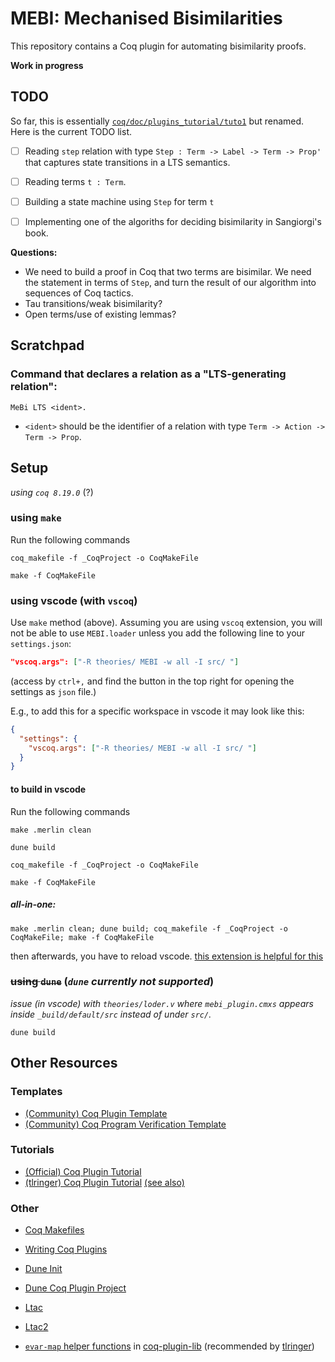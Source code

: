# MEBI: Mechanised Bisimilarities

This repository contains a Coq plugin for automating bisimilarity proofs. 

**Work in progress**

## TODO

So far, this is essentially 
[`coq/doc/plugins_tutorial/tuto1`](https://github.com/coq/coq/tree/master/doc/plugin_tutorial/tuto1) 
but renamed. Here is the current TODO list.

- [ ] Reading `step` relation with type 
      `Step : Term -> Label -> Term -> Prop'` 
      that captures state transitions in a LTS semantics.

- [ ] Reading terms `t : Term`. 

- [ ] Building a state machine using `Step` for term `t`

- [ ] Implementing one of the algoriths for deciding 
      bisimilarity in Sangiorgi's book.


**Questions:**
- We need to build a proof in Coq that two terms are bisimilar. 
  We need the statement in terms of `Step`, and turn the result 
  of our algorithm into sequences of Coq tactics.
- Tau transitions/weak bisimilarity?
- Open terms/use of existing lemmas?

## Scratchpad

### Command that declares a relation as a "LTS-generating relation": 

```
MeBi LTS <ident>.
```

* `<ident>` should be the identifier of a relation with type 
`Term -> Action -> Term -> Prop`.



## Setup
*using `coq 8.19.0`* (?)

### using `make`
Run the following commands
```
coq_makefile -f _CoqProject -o CoqMakeFile
```
```
make -f CoqMakeFile
```

### using **vscode** (with `vscoq`)
Use `make` method (above).
Assuming you are using `vscoq` extension, you will not be able to use `MEBI.loader` unless you add the following line to your `settings.json`:
```json
"vscoq.args": ["-R theories/ MEBI -w all -I src/ "]
```
(access by `ctrl+,` and find the button in the top right for opening the settings as `json` file.)

E.g., to add this for a specific workspace in vscode it may look like this:
```json
{
  "settings": {
    "vscoq.args": ["-R theories/ MEBI -w all -I src/ "]
  }
}
```

#### to build in vscode
Run the following commands
```
make .merlin clean
```
```
dune build
```
```
coq_makefile -f _CoqProject -o CoqMakeFile
```
```
make -f CoqMakeFile
```

##### all-in-one:
```
make .merlin clean; dune build; coq_makefile -f _CoqProject -o CoqMakeFile; make -f CoqMakeFile
```
then afterwards, you have to reload vscode. [this extension is helpful for this](https://marketplace.visualstudio.com/items?itemName=natqe.reload)

### ~~using `dune`~~  (*`dune` currently not supported*)
*issue (in vscode) with `theories/loder.v` where `mebi_plugin.cmxs` appears inside `_build/default/src` instead of under `src/`.*
```
dune build
```





## Other Resources

### Templates
- [(Community) Coq Plugin Template](https://github.com/coq-community/coq-plugin-template)
- [(Community) Coq Program Verification Template](https://github.com/coq-community/coq-program-verification-template)

### Tutorials
- [(Official) Coq Plugin Tutorial](https://github.com/coq/coq/tree/master/doc/plugin_tutorial)
- [(tlringer) Coq Plugin Tutorial](https://github.com/tlringer/plugin-tutorial) [(see also)](https://dependenttyp.es/classes/artifacts/14-mixed.html)

### Other
- [Coq Makefiles](https://coq.inria.fr/doc/V8.19.0/refman/practical-tools/utilities.html#coq-makefile)
- [Writing Coq Plugins](https://coq.inria.fr/doc/v8.19/refman/using/libraries/writing.html)

- [Dune Init](https://dune.readthedocs.io/en/stable/quick-start.html)
- [Dune Coq Plugin Project](https://dune.readthedocs.io/en/stable/coq.html#coq-plugin-project)

- [Ltac](https://coq.inria.fr/doc/V8.19.0/refman/proof-engine/ltac.html)
- [Ltac2](https://coq.inria.fr/doc/V8.19.0/refman/proof-engine/ltac2.html)

- [`evar-map` helper functions](https://github.com/uwplse/coq-plugin-lib/blob/master/src/coq/logicutils/contexts/stateutils.ml) in [coq-plugin-lib](https://github.com/uwplse/coq-plugin-lib) (recommended by [tlringer](https://github.com/tlringer/plugin-tutorial/blob/main/src/termutils.mli))

